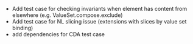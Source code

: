 * Add test case for checking invariants when element has content from elsewhere (e.g. ValueSet.compose.exclude)
* Add test case for NL slicing issue (extensions with slices by value set binding)
* add dependencies for CDA test case
